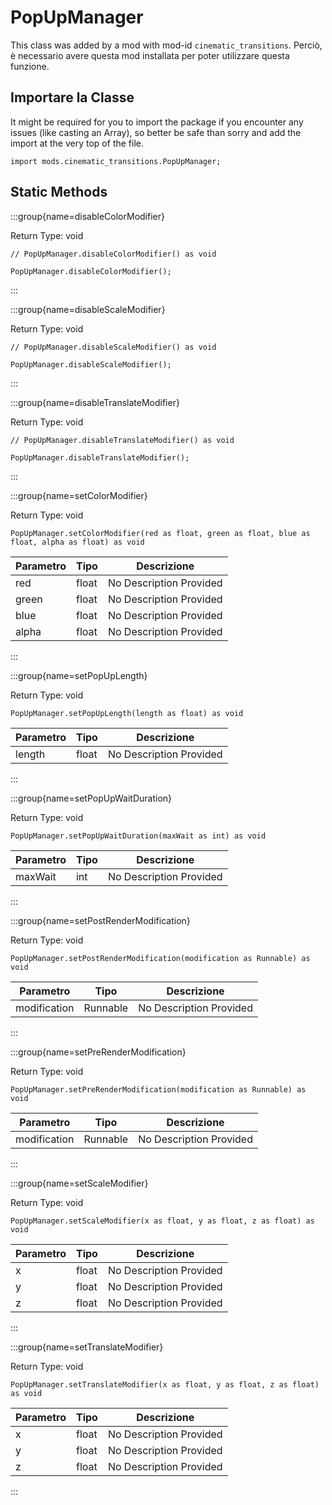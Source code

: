 # PopUpManager

This class was added by a mod with mod-id `cinematic_transitions`. Perciò, è necessario avere questa mod installata per poter utilizzare questa funzione.

## Importare la Classe

It might be required for you to import the package if you encounter any issues (like casting an Array), so better be safe than sorry and add the import at the very top of the file.
```zenscript
import mods.cinematic_transitions.PopUpManager;
```


## Static Methods

:::group{name=disableColorModifier}

Return Type: void

```zenscript
// PopUpManager.disableColorModifier() as void

PopUpManager.disableColorModifier();
```

:::

:::group{name=disableScaleModifier}

Return Type: void

```zenscript
// PopUpManager.disableScaleModifier() as void

PopUpManager.disableScaleModifier();
```

:::

:::group{name=disableTranslateModifier}

Return Type: void

```zenscript
// PopUpManager.disableTranslateModifier() as void

PopUpManager.disableTranslateModifier();
```

:::

:::group{name=setColorModifier}

Return Type: void

```zenscript
PopUpManager.setColorModifier(red as float, green as float, blue as float, alpha as float) as void
```

| Parametro | Tipo  | Descrizione             |
| --------- | ----- | ----------------------- |
| red       | float | No Description Provided |
| green     | float | No Description Provided |
| blue      | float | No Description Provided |
| alpha     | float | No Description Provided |


:::

:::group{name=setPopUpLength}

Return Type: void

```zenscript
PopUpManager.setPopUpLength(length as float) as void
```

| Parametro | Tipo  | Descrizione             |
| --------- | ----- | ----------------------- |
| length    | float | No Description Provided |


:::

:::group{name=setPopUpWaitDuration}

Return Type: void

```zenscript
PopUpManager.setPopUpWaitDuration(maxWait as int) as void
```

| Parametro | Tipo | Descrizione             |
| --------- | ---- | ----------------------- |
| maxWait   | int  | No Description Provided |


:::

:::group{name=setPostRenderModification}

Return Type: void

```zenscript
PopUpManager.setPostRenderModification(modification as Runnable) as void
```

| Parametro    | Tipo     | Descrizione             |
| ------------ | -------- | ----------------------- |
| modification | Runnable | No Description Provided |


:::

:::group{name=setPreRenderModification}

Return Type: void

```zenscript
PopUpManager.setPreRenderModification(modification as Runnable) as void
```

| Parametro    | Tipo     | Descrizione             |
| ------------ | -------- | ----------------------- |
| modification | Runnable | No Description Provided |


:::

:::group{name=setScaleModifier}

Return Type: void

```zenscript
PopUpManager.setScaleModifier(x as float, y as float, z as float) as void
```

| Parametro | Tipo  | Descrizione             |
| --------- | ----- | ----------------------- |
| x         | float | No Description Provided |
| y         | float | No Description Provided |
| z         | float | No Description Provided |


:::

:::group{name=setTranslateModifier}

Return Type: void

```zenscript
PopUpManager.setTranslateModifier(x as float, y as float, z as float) as void
```

| Parametro | Tipo  | Descrizione             |
| --------- | ----- | ----------------------- |
| x         | float | No Description Provided |
| y         | float | No Description Provided |
| z         | float | No Description Provided |


:::

